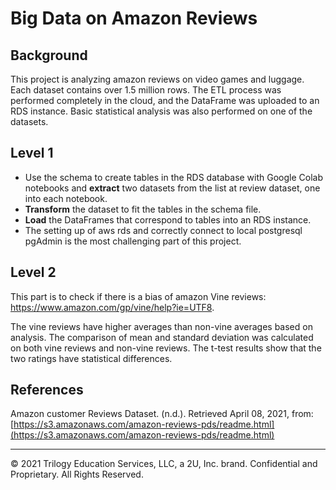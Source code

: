 # Big Data on Amazon Reviews

## Background

This project is analyzing amazon reviews on video games and luggage. Each dataset contains over 1.5 million rows. The ETL process was performed completely in the cloud, and the DataFrame was uploaded to an RDS instance. Basic statistical analysis was also performed on one of the datasets.

## Level 1
* Use the schema to create tables in the RDS database with Google Colab notebooks and **extract** two datasets from the list at review dataset, one into each notebook.
* **Transform** the dataset to fit the tables in the schema file.
* **Load** the DataFrames that correspond to tables into an RDS instance.
* The setting up of aws rds and correctly connect to local postgresql pgAdmin is the most challenging part of this project.

## Level 2

This part is to check if there is a bias of amazon Vine reviews: https://www.amazon.com/gp/vine/help?ie=UTF8.

The vine reviews have higher averages than non-vine averages based on analysis. The comparison of mean and standard deviation was calculated on both vine reviews and non-vine reviews. The t-test results show that the two ratings have statistical differences.


## References

Amazon customer Reviews Dataset. (n.d.). Retrieved April 08, 2021, from: [https://s3.amazonaws.com/amazon-reviews-pds/readme.html](https://s3.amazonaws.com/amazon-reviews-pds/readme.html)

- - -

© 2021 Trilogy Education Services, LLC, a 2U, Inc. brand. Confidential and Proprietary. All Rights Reserved.
